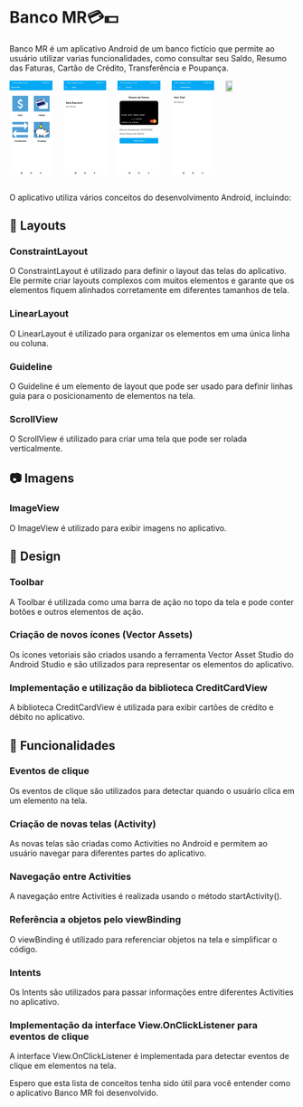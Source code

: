 # Banco MR💳💵

Banco MR é um aplicativo Android de um banco fictício que permite ao usuário utilizar varias funcionalidades, como consultar seu Saldo, Resumo das Faturas, Cartão de Crédito, Transferência e Poupança.

<div style="display:flex">
    <img src="BancoMR-Screenshots/TelaPrincipal.jpg" width="15%" height="15%" style="margin-right:20px">
    <img src="BancoMR-Screenshots/Saldo.jpg" width="15%" height="15%" style="margin-right:20px">
    <img src="BancoMR-Screenshots/Faturas.jpg" width="15%" height="15%" style="margin-right:20px">
    <img src="BancoMR-Screenshots/Transferencias.jpg" width="15%" height="15%" style="margin-right:20px">
    <img src="BancoMR-Screenshots/Poupança.jpg" width="15%" height="15%">
</div>

##

O aplicativo utiliza vários conceitos do desenvolvimento Android, incluindo:


## 📐 Layouts

### ConstraintLayout

O ConstraintLayout é utilizado para definir o layout das telas do aplicativo. Ele permite criar layouts complexos com muitos elementos e garante que os elementos fiquem alinhados corretamente em diferentes tamanhos de tela.

### LinearLayout

O LinearLayout é utilizado para organizar os elementos em uma única linha ou coluna.

### Guideline

O Guideline é um elemento de layout que pode ser usado para definir linhas guia para o posicionamento de elementos na tela.

### ScrollView

O ScrollView é utilizado para criar uma tela que pode ser rolada verticalmente.

## 📷 Imagens

### ImageView

O ImageView é utilizado para exibir imagens no aplicativo.

## 🎨 Design

### Toolbar

A Toolbar é utilizada como uma barra de ação no topo da tela e pode conter botões e outros elementos de ação.

### Criação de novos ícones (Vector Assets)

Os ícones vetoriais são criados usando a ferramenta Vector Asset Studio do Android Studio e são utilizados para representar os elementos do aplicativo.

### Implementação e utilização da biblioteca CreditCardView

A biblioteca CreditCardView é utilizada para exibir cartões de crédito e débito no aplicativo.

## 🧰 Funcionalidades

### Eventos de clique

Os eventos de clique são utilizados para detectar quando o usuário clica em um elemento na tela.

### Criação de novas telas (Activity)

As novas telas são criadas como Activities no Android e permitem ao usuário navegar para diferentes partes do aplicativo.

### Navegação entre Activities

A navegação entre Activities é realizada usando o método startActivity().

### Referência a objetos pelo viewBinding

O viewBinding é utilizado para referenciar objetos na tela e simplificar o código.

### Intents

Os Intents são utilizados para passar informações entre diferentes Activities no aplicativo.

### Implementação da interface View.OnClickListener para eventos de clique

A interface View.OnClickListener é implementada para detectar eventos de clique em elementos na tela.

Espero que esta lista de conceitos tenha sido útil para você entender como o aplicativo Banco MR foi desenvolvido.
